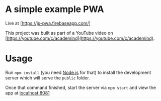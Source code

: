 # A simple example PWA
Live at [https://js-pwa.firebaseapp.com/]

This project was built as part of a YouTube video on [https://youtube.com/c/academind](https://youtube.com/c/academind).

# Usage
Run `npm install` (you need [Node.js](https://nodejs.org) for that) to install the development server which will serve the `public` folder.

Once that command finished, start the server via `npm start` and view the app at [localhost:8081](http://localhost:8081)
